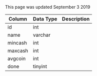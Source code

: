 This page was updated September 3 2019

| Column  | Data Type | Description |
| ------- | --------- | ----------- |
| id      | int       |             |
| name    | varchar   |             |
| mincash | int       |             |
| maxcash | int       |             |
| avgcoin | int       |             |
| done    | tinyint   |             |